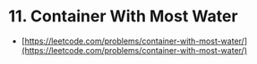 # 11. Container With Most Water

- [https://leetcode.com/problems/container-with-most-water/](https://leetcode.com/problems/container-with-most-water/)
